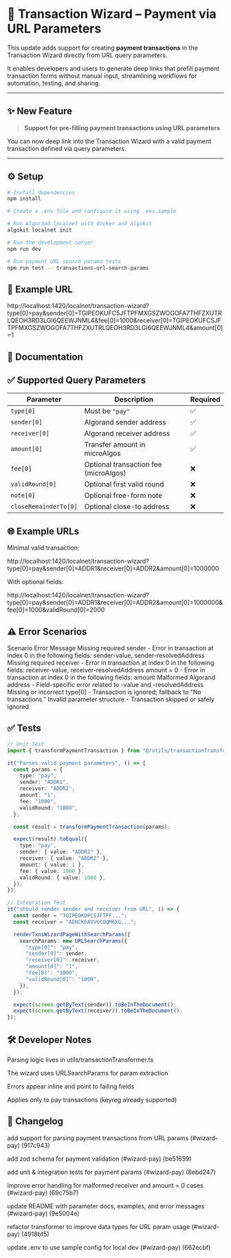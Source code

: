 # 💸 Transaction Wizard – Payment via URL Parameters

This update adds support for creating **payment transactions** in the Transaction Wizard directly from URL query parameters.

It enables developers and users to generate deep links that prefill payment transaction forms without manual input, streamlining workflows for automation, testing, and sharing.

---

## ✨ New Feature

> **Support for pre-filling payment transactions using URL parameters**

You can now deep link into the Transaction Wizard with a valid payment transaction defined via query parameters.

---

## ⚙️ Setup

```bash
# Install dependencies
npm install

# Create a .env file and configure it using .env.sample

# Run Algorand localnet with docker and algokit
algokit localnet init

# Run the development server
npm run dev

# Run payment URL search params tests
npm run test -- transactions-url-search-params
```

## 🔗 Example URL

http://localhost:1420/localnet/transaction-wizard?type[0]=pay&sender[0]=TGIPEOKUFC5JFTPFMXGSZWOGOFA7THFZXUTRLQEOH3RD3LGI6QEEWJNML4&fee[0]=1000&receiver[0]=TGIPEOKUFC5JFTPFMXGSZWOGOFA7THFZXUTRLQEOH3RD3LGI6QEEWJNML4&amount[0]=1

## 📘 Documentation

## ✅ Supported Query Parameters

| Parameter             | Description                           | Required |
| --------------------- | ------------------------------------- | -------- |
| `type[0]`             | Must be `"pay"`                       | ✅       |
| `sender[0]`           | Algorand sender address               | ✅       |
| `receiver[0]`         | Algorand receiver address             | ✅       |
| `amount[0]`           | Transfer amount in microAlgos         | ✅       |
| `fee[0]`              | Optional transaction fee (microAlgos) | ❌       |
| `validRound[0]`       | Optional first valid round            | ❌       |
| `note[0]`             | Optional free-form note               | ❌       |
| `closeRemainderTo[0]` | Optional close-to address             | ❌       |

## 🌐 Example URLs

Minimal valid transaction:

http://localhost:1420/localnet/transaction-wizard?type[0]=pay&sender[0]=ADDR1&receiver[0]=ADDR2&amount[0]=1000000

With optional fields:

http://localhost:1420/localnet/transaction-wizard?type[0]=pay&sender[0]=ADDR1&receiver[0]=ADDR2&amount[0]=1000000&fee[0]=1000&validRound[0]=2000

## ⚠️ Error Scenarios

Scenario Error Message
Missing required sender - Error in transaction at index 0 in the following fields: sender-value, sender-resolvedAddress
Missing required receiver - Error in transaction at index 0 in the following fields: receiver-value, receiver-resolvedAddress
amount = 0 - Error in transaction at index 0 in the following fields: amount
Malformed Algorand address - Field-specific error related to -value and -resolvedAddress
Missing or incorrect type[0] - Transaction is ignored; fallback to "No transactions."
Invalid parameter structure - Transaction skipped or safely ignored

## ✅ Tests

```ts
// Unit Test
import { transformPaymentTransaction } from "@/utils/transactionTransformer";

it("Parses valid payment parameters", () => {
  const params = {
    type: "pay",
    sender: "ADDR1",
    receiver: "ADDR2",
    amount: "1",
    fee: "1000",
    validRound: "1000",
  };

  const result = transformPaymentTransaction(params);

  expect(result).toEqual({
    type: "pay",
    sender: { value: "ADDR1" },
    receiver: { value: "ADDR2" },
    amount: { value: 1 },
    fee: { value: 1000 },
    validRound: { value: 1000 },
  });
});

// Integration Test
it("should render sender and receiver from URL", () => {
  const sender = "TGIPEOKUFC5JFTPF...";
  const receiver = "AENCK6AVVGCOQM6XG...";

  renderTxnsWizardPageWithSearchParams({
    searchParams: new URLSearchParams({
      "type[0]": "pay",
      "sender[0]": sender,
      "receiver[0]": receiver,
      "amount[0]": "1",
      "fee[0]": "1000",
      "validRound[0]": "1000",
    }),
  });

  expect(screen.getByText(sender)).toBeInTheDocument();
  expect(screen.getByText(receiver)).toBeInTheDocument();
});
```

## 🛠 Developer Notes

Parsing logic lives in utils/transactionTransformer.ts

The wizard uses URLSearchParams for param extraction

Errors appear inline and point to failing fields

Applies only to pay transactions (keyreg already supported)

## 📝 Changelog

add support for parsing payment transactions from URL params (#wizard-pay) (917c943)

add zod schema for payment validation (#wizard-pay) (be51659)

add unit & integration tests for payment params (#wizard-pay) (8ebd247)

improve error handling for malformed receiver and amount = 0 cases (#wizard-pay) (69c75b7)

update README with parameter docs, examples, and error messages (#wizard-pay) (9e5004e)

refactor transformer to improve data types for URL param usage (#wizard-pay) (4918bf5)

update .env to use sample config for local dev (#wizard-pay) (662ecbf)
